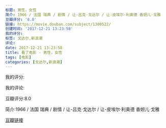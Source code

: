 ```yaml
---
标题: 男性，女性
简介: 1966 / 法国 瑞典 / 剧情 / 让-吕克·戈达尔 / 让-皮埃尔·利奥德 香妲儿·戈雅
豆瓣评分: '8.0'
链接: https://movie.douban.com/subject/1300522/
创建时间: '2017-12-21 13:23:58'
我的评分:
标签: 戈达尔,新浪潮
评论:
date: 2017-12-21 13:23:58
title: 看了电影 - 男性，女性
tags: [电影]
categories: [戈达尔,新浪潮]
---
```


我的评分:

我的评论:

豆瓣评分:8.0

简介:1966 / 法国 瑞典 / 剧情 / 让-吕克·戈达尔 / 让-皮埃尔·利奥德 香妲儿·戈雅

[豆瓣链接](https://movie.douban.com/subject/1300522/)

